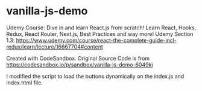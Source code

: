 # vanilla-js-demo
Udemy Course: Dive in and learn React.js from scratch! Learn React, Hooks, Redux, React Router, Next.js, Best Practices and way more!
Udemy Section 1.3: https://www.udemy.com/course/react-the-complete-guide-incl-redux/learn/lecture/16667704#content

Created with CodeSandbox. Original Source Code is from https://codesandbox.io/p/sandbox/vanilla-js-demo-6049kj

I modified the script to load the buttons dynamically on the index.js and index.html file.
